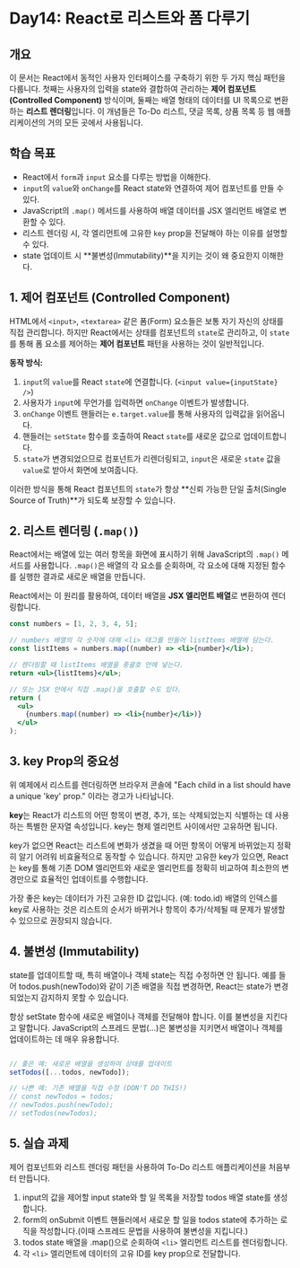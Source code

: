 # Day14: React로 리스트와 폼 다루기

## 개요

이 문서는 React에서 동적인 사용자 인터페이스를 구축하기 위한 두 가지 핵심 패턴을 다룹니다. 첫째는 사용자의 입력을 state와 결합하여 관리하는 **제어 컴포넌트(Controlled Component)** 방식이며, 둘째는 배열 형태의 데이터를 UI 목록으로 변환하는 **리스트 렌더링**입니다. 이 개념들은 To-Do 리스트, 댓글 목록, 상품 목록 등 웹 애플리케이션의 거의 모든 곳에서 사용됩니다.

## 학습 목표

* React에서 `form`과 `input` 요소를 다루는 방법을 이해한다.
* `input`의 `value`와 `onChange`를 React state와 연결하여 제어 컴포넌트를 만들 수 있다.
* JavaScript의 `.map()` 메서드를 사용하여 배열 데이터를 JSX 엘리먼트 배열로 변환할 수 있다.
* 리스트 렌더링 시, 각 엘리먼트에 고유한 `key` prop을 전달해야 하는 이유를 설명할 수 있다.
* state 업데이트 시 **불변성(Immutability)**을 지키는 것이 왜 중요한지 이해한다.

## 1. 제어 컴포넌트 (Controlled Component)

HTML에서 `<input>`, `<textarea>` 같은 폼(Form) 요소들은 보통 자기 자신의 상태를 직접 관리합니다. 하지만 React에서는 상태를 컴포넌트의 `state`로 관리하고, 이 `state`를 통해 폼 요소를 제어하는 **제어 컴포넌트** 패턴을 사용하는 것이 일반적입니다.



**동작 방식:**
1.  `input`의 `value`를 React `state`에 연결합니다. (`<input value={inputState} />`)
2.  사용자가 `input`에 무언가를 입력하면 `onChange` 이벤트가 발생합니다.
3.  `onChange` 이벤트 핸들러는 `e.target.value`를 통해 사용자의 입력값을 읽어옵니다.
4.  핸들러는 `setState` 함수를 호출하여 React `state`를 새로운 값으로 업데이트합니다.
5.  `state`가 변경되었으므로 컴포넌트가 리렌더링되고, `input`은 새로운 `state` 값을 `value`로 받아서 화면에 보여줍니다.

이러한 방식을 통해 React 컴포넌트의 `state`가 항상 **신뢰 가능한 단일 출처(Single Source of Truth)**가 되도록 보장할 수 있습니다.

## 2. 리스트 렌더링 (`.map()`)

React에서는 배열에 있는 여러 항목을 화면에 표시하기 위해 JavaScript의 `.map()` 메서드를 사용합니다. `.map()`은 배열의 각 요소를 순회하며, 각 요소에 대해 지정된 함수를 실행한 결과로 새로운 배열을 만듭니다.

React에서는 이 원리를 활용하여, 데이터 배열을 **JSX 엘리먼트 배열**로 변환하여 렌더링합니다.

```jsx
const numbers = [1, 2, 3, 4, 5];

// numbers 배열의 각 숫자에 대해 <li> 태그를 만들어 listItems 배열에 담는다.
const listItems = numbers.map((number) => <li>{number}</li>);

// 렌더링할 때 listItems 배열을 중괄호 안에 넣는다.
return <ul>{listItems}</ul>;

// 또는 JSX 안에서 직접 .map()을 호출할 수도 있다.
return (
  <ul>
    {numbers.map((number) => <li>{number}</li>)}
  </ul>
);
```

## 3. key Prop의 중요성
위 예제에서 리스트를 렌더링하면 브라우저 콘솔에 "Each child in a list should have a unique 'key' prop." 이라는 경고가 나타납니다.

**key**는 React가 리스트의 어떤 항목이 변경, 추가, 또는 삭제되었는지 식별하는 데 사용하는 특별한 문자열 속성입니다. key는 형제 엘리먼트 사이에서만 고유하면 됩니다.

key가 없으면 React는 리스트에 변화가 생겼을 때 어떤 항목이 어떻게 바뀌었는지 정확히 알기 어려워 비효율적으로 동작할 수 있습니다. 하지만 고유한 key가 있으면, React는 key를 통해 기존 DOM 엘리먼트와 새로운 엘리먼트를 정확히 비교하여 최소한의 변경만으로 효율적인 업데이트를 수행합니다.

가장 좋은 key는 데이터가 가진 고유한 ID 값입니다. (예: todo.id) 배열의 인덱스를 key로 사용하는 것은 리스트의 순서가 바뀌거나 항목이 추가/삭제될 때 문제가 발생할 수 있으므로 권장되지 않습니다.

## 4. 불변성 (Immutability)
state를 업데이트할 때, 특히 배열이나 객체 state는 직접 수정하면 안 됩니다. 예를 들어 todos.push(newTodo)와 같이 기존 배열을 직접 변경하면, React는 state가 변경되었는지 감지하지 못할 수 있습니다.

항상 setState 함수에 새로운 배열이나 객체를 전달해야 합니다. 이를 불변성을 지킨다고 말합니다. JavaScript의 스프레드 문법(...)은 불변성을 지키면서 배열이나 객체를 업데이트하는 데 매우 유용합니다.

```JavaScript

// 좋은 예: 새로운 배열을 생성하여 상태를 업데이트
setTodos([...todos, newTodo]);

// 나쁜 예: 기존 배열을 직접 수정 (DON'T DO THIS!)
// const newTodos = todos;
// newTodos.push(newTodo);
// setTodos(newTodos);
```
## 5. 실습 과제
제어 컴포넌트와 리스트 렌더링 패턴을 사용하여 To-Do 리스트 애플리케이션을 처음부터 만듭니다.

1. input의 값을 제어할 input state와 할 일 목록을 저장할 todos 배열 state를 생성합니다.
2. form의 onSubmit 이벤트 핸들러에서 새로운 할 일을 todos state에 추가하는 로직을 작성합니다.(이때 스프레드 문법을 사용하여 불변성을 지킵니다.)
3. todos state 배열을 .map()으로 순회하여 `<li>` 엘리먼트 리스트를 렌더링합니다.
4. 각 `<li>` 엘리먼트에 데이터의 고유 ID를 key prop으로 전달합니다.